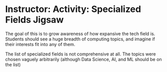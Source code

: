 # Instructor: Activity: Specialized Fields Jigsaw

The goal of this is to grow awareness of how expansive the tech field is. Students should see a huge breadth of computing topics, and imagine if their interests fit into any of them.

The list of specialized fields is not comprehensive at all. The topics were chosen vaguely arbitrarily (although Data Science, AI, and ML should be on the list)
